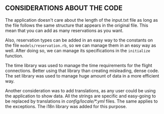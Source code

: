 ## CONSIDERATIONS ABOUT THE CODE

The application doesn't care about the length of the input.txt file as long as the file follows the same structure that appears in the original file. This mean that you can add as many reservations as you want.

Also, reservation types can be added in an easy way to the constants on the file `models/reservation.rb`, so we can manage them in an easy way as well. After doing so, we can manage its specifications in the `initialize` function.

The time library was used to manage the time requirements for the flight connections. Better using that library than creating misleading, dense code. The set library was used to manage huge amount of data in a more efficient way.

Another consideration was to add translations, as any user could be using the application to show data. All the strings are specific and easy-going to be replaced by translations in _config/locale/*.yml_ files. The same applies to the exceptions.  The i18n library was added for this purpose. 
